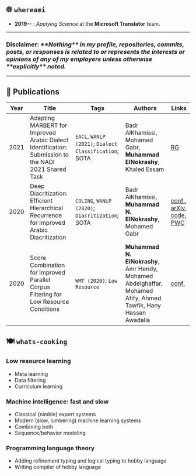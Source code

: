 <!-- ### Hi there 👋 -->

## 🌐 `whereami`

* **2019--** : *Applying Science* at the **Microsoft Translator** team.

---
### Disclaimer: _\*\*Nothing\*\* in my profile, repositories, commits, posts, or responses is related to or represents the interests or opinions of any of my employers unless otherwise \*\*explicitly\*\* noted._
---

## 📃 Publications
| Year | Title | Tags | Authors | Links |
| - | - | - | - | - |
| 2021 | Adapting MARBERT for Improved Arabic Dialect Identification: Submission to the NADI 2021 Shared Task | `EACL`, `WANLP (2021)`; `Dialect Classification`; SOTA | Badr AlKhamissi, Mohamed Gabr, **Muhammad ElNokrashy**, Khaled Essam | [RG](https://www.researchgate.net/publication/349636312_Adapting_MARBERT_for_Improved_Arabic_Dialect_Identification_Submission_to_the_NADI_2021_Shared_Task) |
| 2020 | Deep Diacritization: Efficient Hierarchical Recurrence for Improved Arabic Diacritization | `COLING`, `WANLP (2020)`; `Diacritization`; SOTA | Badr AlKhamissi, **Muhammad N. ElNokrashy**, Mohamed Gabr | [conf.](https://www.aclweb.org/anthology/2020.wanlp-1.4/), [arXiv](https://arxiv.org/abs/2011.00538), [code](https://github.com/BKHMSI/deep-diacritization), [PWC](https://paperswithcode.com/paper/deep-diacritization-efficient-hierarchical) |
| 2020 | Score Combination for Improved Parallel Corpus Filtering for Low Resource Conditions | `WMT (2020)`; `Low Resource` | **Muhammad N. ElNokrashy**, Amr Hendy, Mohamed Abdelghaffar, Mohamed Afify, Ahmed Tawfik, Hany Hassan Awadalla | [conf.](http://www.statmt.org/wmt20/pdf/2020.wmt-1.105.pdf) |

## 🍽 `whats-cooking`
### Low resource learning
* Meta learning
* Data filtering
* Curriculum learning
### Machine intelligence: fast and slow
* Classical (nimble) expert systems
* Modern (slow, lumbering) machine learning systems
* Combining both
* Sequence/behavior modeling
### Programming language theory
* Adding refinement typing and logical typing to hobby language
* Writing compiler of hobby language

<!--
**munael/munael** is a ✨ _special_ ✨ repository because its `README.md` (this file) appears on your GitHub profile.

Here are some ideas to get you started:

- 🔭 I’m currently working on ...
- 🌱 I’m currently learning ...
- 👯 I’m looking to collaborate on ...
- 🤔 I’m looking for help with ...
- 💬 Ask me about ...
- 📫 How to reach me: ...
- 😄 Pronouns: ...
- ⚡ Fun fact: ...
-->
